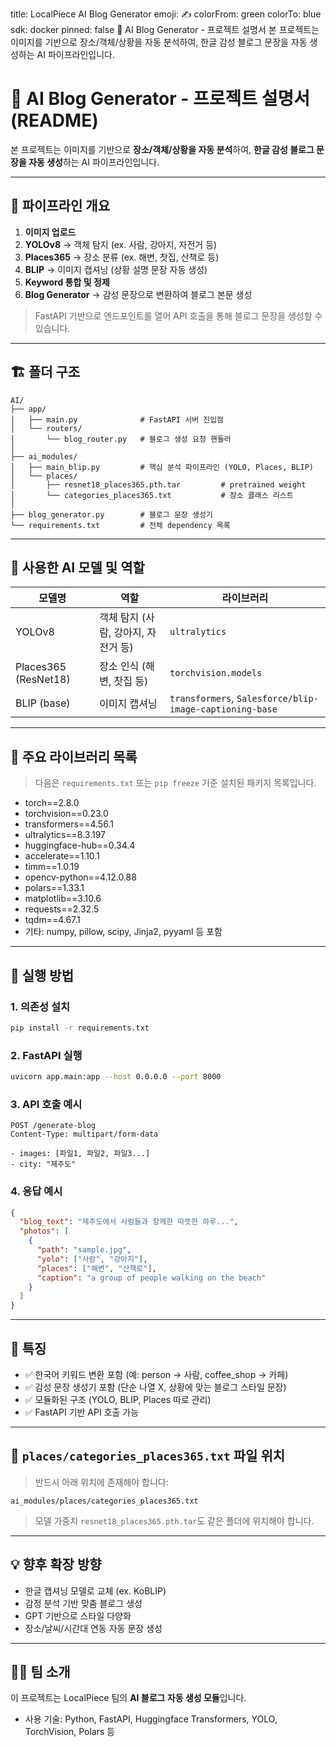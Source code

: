 title: LocalPiece AI Blog Generator emoji: ✍️ colorFrom: green colorTo: blue sdk: docker pinned: false
📘 AI Blog Generator - 프로젝트 설명서
본 프로젝트는 이미지를 기반으로 장소/객체/상황을 자동 분석하여, 한글 감성 블로그 문장을 자동 생성하는 AI 파이프라인입니다.


# 📘 AI Blog Generator - 프로젝트 설명서 (README)

본 프로젝트는 이미지를 기반으로 **장소/객체/상황을 자동 분석**하여,
**한글 감성 블로그 문장을 자동 생성**하는 AI 파이프라인입니다.

---

## 🧠 파이프라인 개요

1. **이미지 업로드**
2. **YOLOv8** → 객체 탐지 (ex. 사람, 강아지, 자전거 등)
3. **Places365** → 장소 분류 (ex. 해변, 찻집, 산책로 등)
4. **BLIP** → 이미지 캡셔닝 (상황 설명 문장 자동 생성)
5. **Keyword 통합 및 정제**
6. **Blog Generator** → 감성 문장으로 변환하여 블로그 본문 생성

> FastAPI 기반으로 엔드포인트를 열어 API 호출을 통해 블로그 문장을 생성할 수 있습니다.

---

## 🏗️ 폴더 구조

```
AI/
├── app/
│   ├── main.py              # FastAPI 서버 진입점
│   └── routers/
│       └── blog_router.py   # 블로그 생성 요청 핸들러
│
├── ai_modules/
│   ├── main_blip.py         # 핵심 분석 파이프라인 (YOLO, Places, BLIP)
│   └── places/
│       ├── resnet18_places365.pth.tar         # pretrained weight
│       └── categories_places365.txt           # 장소 클래스 리스트
│
├── blog_generator.py        # 블로그 문장 생성기
└── requirements.txt         # 전체 dependency 목록
```

---

## 🤖 사용한 AI 모델 및 역할

| 모델명                  | 역할                     | 라이브러리                                                   |
| -------------------- | ---------------------- | ------------------------------------------------------- |
| YOLOv8               | 객체 탐지 (사람, 강아지, 자전거 등) | `ultralytics`                                           |
| Places365 (ResNet18) | 장소 인식 (해변, 찻집 등)       | `torchvision.models`                                    |
| BLIP (base)          | 이미지 캡셔닝                | `transformers`, `Salesforce/blip-image-captioning-base` |

---

## 🧾 주요 라이브러리 목록

> 다음은 `requirements.txt` 또는 `pip freeze` 기준 설치된 패키지 목록입니다.

* torch==2.8.0
* torchvision==0.23.0
* transformers==4.56.1
* ultralytics==8.3.197
* huggingface-hub==0.34.4
* accelerate==1.10.1
* timm==1.0.19
* opencv-python==4.12.0.88
* polars==1.33.1
* matplotlib==3.10.6
* requests==2.32.5
* tqdm==4.67.1
* 기타: numpy, pillow, scipy, Jinja2, pyyaml 등 포함

---

## 🚀 실행 방법

### 1. 의존성 설치

```bash
pip install -r requirements.txt
```

### 2. FastAPI 실행

```bash
uvicorn app.main:app --host 0.0.0.0 --port 8000
```

### 3. API 호출 예시

```http
POST /generate-blog
Content-Type: multipart/form-data

- images: [파일1, 파일2, 파일3...]
- city: "제주도"
```

### 4. 응답 예시

```json
{
  "blog_text": "제주도에서 사람들과 함께한 따뜻한 하루...",
  "photos": [
    {
      "path": "sample.jpg",
      "yolo": ["사람", "강아지"],
      "places": ["해변", "산책로"],
      "caption": "a group of people walking on the beach"
    }
  ]
}
```

---

## 📌 특징

* ✅ 한국어 키워드 변환 포함 (예: person → 사람, coffee\_shop → 카페)
* ✅ 감성 문장 생성기 포함 (단순 나열 X, 상황에 맞는 블로그 스타일 문장)
* ✅ 모듈화된 구조 (YOLO, BLIP, Places 따로 관리)
* ✅ FastAPI 기반 API 호출 가능

---

## 📂 `places/categories_places365.txt` 파일 위치

> 반드시 아래 위치에 존재해야 합니다:

```
ai_modules/places/categories_places365.txt
```

> 모델 가중치 `resnet18_places365.pth.tar`도 같은 폴더에 위치해야 합니다.

---

## 💡 향후 확장 방향

* 한글 캡셔닝 모델로 교체 (ex. KoBLIP)
* 감정 분석 기반 맞춤 블로그 생성
* GPT 기반으로 스타일 다양화
* 장소/날씨/시간대 연동 자동 문장 생성

---

## 🙋‍♂️ 팀 소개

이 프로젝트는 LocalPiece 팀의 **AI 블로그 자동 생성 모듈**입니다.

* 사용 기술: Python, FastAPI, Huggingface Transformers, YOLO, TorchVision, Polars 등
